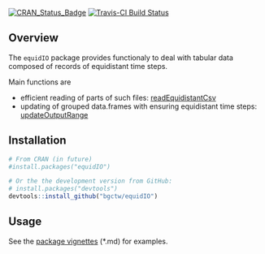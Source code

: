 
<!-- 
README.md is generated from README.Rmd. Please edit that file
rmarkdown::render("README.Rmd") 
-->
[![CRAN\_Status\_Badge](http://www.r-pkg.org/badges/version/equidIO)](http://cran.r-project.org/package=equidIO) [![Travis-CI Build Status](https://travis-ci.org/bgctw/equidIO.svg?branch=master)](https://travis-ci.org/bgctw/equidIO)

Overview
--------

The `equidIO` package provides functionaly to deal with tabular data composed of records of equidistant time steps.

Main functions are

-   efficient reading of parts of such files: [readEquidistantCsv](https://github.com/bgctw/equidIO/tree/master/vignettes/readEquidistantCsv.md)
-   updating of grouped data.frames with ensuring equidistant time steps: [updateOutputRange](https://github.com/bgctw/equidIO/tree/master/vignettes/updateOutputRange.md)

Installation
------------

``` r
# From CRAN (in future)
#install.packages("equidIO")

# Or the the development version from GitHub:
# install.packages("devtools")
devtools::install_github("bgctw/equidIO")
```

Usage
-----

See the [package vignettes](https://github.com/bgctw/equidIO/tree/master/vignettes) (\*.md) for examples.
